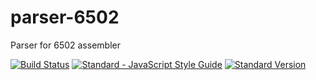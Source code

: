 # parser-6502
Parser for 6502 assembler

[![Build Status](https://travis-ci.org/emkay/parser-6502.svg?branch=master)](https://travis-ci.org/emkay/parser-6502)
[![Standard - JavaScript Style Guide](https://img.shields.io/badge/code%20style-standard-brightgreen.svg)](http://standardjs.com/)
[![Standard Version](https://img.shields.io/badge/release-standard%20version-brightgreen.svg)](https://github.com/conventional-changelog/standard-version)
